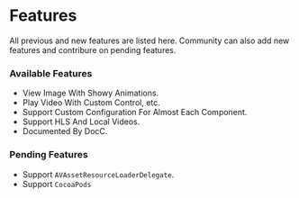 # Features

All previous and new features are listed here. Community can also add new features and contribure on pending features.


### Available Features

- View Image With Showy Animations.
- Play Video With Custom Control, etc.
- Support Custom Configuration For Almost Each Component.
- Support HLS And Local Videos.
- Documented By DocC.

### Pending Features

- Support `AVAssetResourceLoaderDelegate`.
- Support `CocoaPods`
